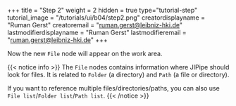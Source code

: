 +++
title = "Step 2"
weight = 2
hidden = true
type="tutorial-step"
tutorial_image = "/tutorials/ui/b04/step2.png"
creatordisplayname = "Ruman Gerst"
creatoremail = "ruman.gerst@leibniz-hki.de"
lastmodifierdisplayname = "Ruman Gerst"
lastmodifieremail = "ruman.gerst@leibniz-hki.de"
+++

Now the new `File` node will appear on the work area.

{{< notice info >}}
The `File` nodes contains information where JIPipe should look for files. It is related to `Folder` (a directory) and `Path` (a file or directory).

If you want to reference multiple files/directories/paths, you can also use `File list`/`Folder list`/`Path list`.
{{< /notice >}}